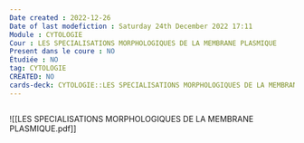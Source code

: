 ```yaml
---
Date created : 2022-12-26
Date of last modefiction : Saturday 24th December 2022 17:11
Module : CYTOLOGIE
Cour : LES SPECIALISATIONS MORPHOLOGIQUES DE LA MEMBRANE PLASMIQUE
Present dans le coure : NO
Étudiée : NO
tag: CYTOLOGIE
CREATED: NO
cards-deck: CYTOLOGIE::LES SPECIALISATIONS MORPHOLOGIQUES DE LA MEMBRANE PLASMIQUE
---
```

```toc
```

![[LES SPECIALISATIONS MORPHOLOGIQUES DE LA MEMBRANE PLASMIQUE.pdf]]